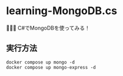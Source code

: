 # learning-MongoDB.cs

🐺🐺🐺 C#でMongoDBを使ってみる！  

## 実行方法

```shell
docker compose up mongo -d
docker compose up mongo-express -d
```
